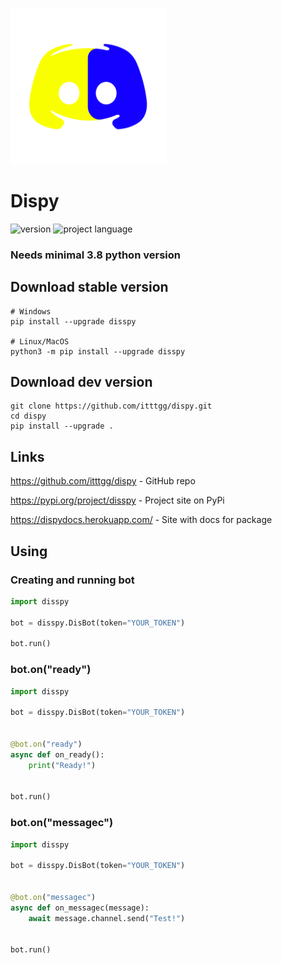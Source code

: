 <p><img src="logo.png" width="250" alt="logo"/></p>

# Dispy

![version](https://img.shields.io/badge/version-0.2-informational?style=flat) ![project language](https://img.shields.io/badge/lang-python-informational)
### Needs minimal 3.8 python version
## Download stable version
```
# Windows
pip install --upgrade disspy

# Linux/MacOS
python3 -m pip install --upgrade disspy
```

## Download dev version
```
git clone https://github.com/itttgg/dispy.git
cd dispy
pip install --upgrade .
```

## Links
<p><a href="https://github.com/itttgg/dispy">https://github.com/itttgg/dispy</a> - GitHub repo</p>
<p><a href="https://pypi.org/project/disspy">https://pypi.org/project/disspy</a> - Project site on PyPi</p>
<p><a href="https://dispydocs.herokuapp.com/">https://dispydocs.herokuapp.com/</a> - Site with docs for package</p>

## Using
### Creating and running bot

```python
import disspy

bot = disspy.DisBot(token="YOUR_TOKEN")

bot.run()
```

### bot.on("ready")

```python
import disspy

bot = disspy.DisBot(token="YOUR_TOKEN")


@bot.on("ready")
async def on_ready():
    print("Ready!")


bot.run()
```

### bot.on("messagec")

```python
import disspy

bot = disspy.DisBot(token="YOUR_TOKEN")


@bot.on("messagec")
async def on_messagec(message):
    await message.channel.send("Test!")


bot.run()
```
